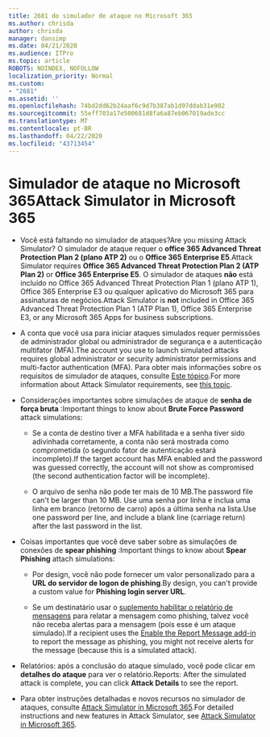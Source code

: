 ```yaml
---
title: 2681 do simulador de ataque no Microsoft 365
ms.author: chrisda
author: chrisda
manager: dansimp
ms.date: 04/21/2020
ms.audience: ITPro
ms.topic: article
ROBOTS: NOINDEX, NOFOLLOW
localization_priority: Normal
ms.custom:
- "2681"
ms.assetid: ''
ms.openlocfilehash: 74bd2dd62b24aaf6c9d7b387ab1d97ddab31e902
ms.sourcegitcommit: 55eff703a17e500681d8fa6a87eb067019ade3cc
ms.translationtype: MT
ms.contentlocale: pt-BR
ms.lasthandoff: 04/22/2020
ms.locfileid: "43713454"
---
```

# <a name="attack-simulator-in-microsoft-365"></a><span data-ttu-id="d47cc-102">Simulador de ataque no Microsoft 365</span><span class="sxs-lookup"><span data-stu-id="d47cc-102">Attack Simulator in Microsoft 365</span></span>

- <span data-ttu-id="d47cc-103">Você está faltando no simulador de ataques?</span><span class="sxs-lookup"><span data-stu-id="d47cc-103">Are you missing Attack Simulator?</span></span> <span data-ttu-id="d47cc-104">O simulador de ataque requer o **office 365 Advanced Threat Protection Plan 2 (plano ATP 2)** ou o **Office 365 Enterprise E5**.</span><span class="sxs-lookup"><span data-stu-id="d47cc-104">Attack Simulator requires **Office 365 Advanced Threat Protection Plan 2 (ATP Plan 2)** or **Office 365 Enterprise E5**.</span></span> <span data-ttu-id="d47cc-105">O simulador de ataques **não** está incluído no Office 365 Advanced Threat Protection Plan 1 (plano ATP 1), Office 365 Enterprise E3 ou qualquer aplicativo do Microsoft 365 para assinaturas de negócios.</span><span class="sxs-lookup"><span data-stu-id="d47cc-105">Attack Simulator is **not** included in Office 365 Advanced Threat Protection Plan 1 (ATP Plan 1), Office 365 Enterprise E3, or any Microsoft 365 Apps for business subscriptions.</span></span>

- <span data-ttu-id="d47cc-106">A conta que você usa para iniciar ataques simulados requer permissões de administrador global ou administrador de segurança e a autenticação multifator (MFA).</span><span class="sxs-lookup"><span data-stu-id="d47cc-106">The account you use to launch simulated attacks requires global administrator or security administrator permissions and multi-factor authentication (MFA).</span></span> <span data-ttu-id="d47cc-107">Para obter mais informações sobre os requisitos de simulador de ataques, consulte [Este tópico](https://docs.microsoft.com/office365/securitycompliance/attack-simulator#before-you-begin).</span><span class="sxs-lookup"><span data-stu-id="d47cc-107">For more information about Attack Simulator requirements, see [this topic](https://docs.microsoft.com/office365/securitycompliance/attack-simulator#before-you-begin).</span></span>

- <span data-ttu-id="d47cc-108">Considerações importantes sobre simulações de ataque de **senha de força bruta** :</span><span class="sxs-lookup"><span data-stu-id="d47cc-108">Important things to know about **Brute Force Password** attack simulations:</span></span>

  - <span data-ttu-id="d47cc-109">Se a conta de destino tiver a MFA habilitada e a senha tiver sido adivinhada corretamente, a conta não será mostrada como comprometida (o segundo fator de autenticação estará incompleto).</span><span class="sxs-lookup"><span data-stu-id="d47cc-109">If the target account has MFA enabled and the password was guessed correctly, the account will not show as compromised (the second authentication factor will be incomplete).</span></span>

  - <span data-ttu-id="d47cc-110">O arquivo de senha não pode ter mais de 10 MB.</span><span class="sxs-lookup"><span data-stu-id="d47cc-110">The password file can't be larger than 10 MB.</span></span> <span data-ttu-id="d47cc-111">Use uma senha por linha e inclua uma linha em branco (retorno de carro) após a última senha na lista.</span><span class="sxs-lookup"><span data-stu-id="d47cc-111">Use one password per line, and include a blank line (carriage return) after the last password in the list.</span></span>

- <span data-ttu-id="d47cc-112">Coisas importantes que você deve saber sobre as simulações de conexões de **spear phishing** :</span><span class="sxs-lookup"><span data-stu-id="d47cc-112">Important things to know about **Spear Phishing** attach simulations:</span></span>

  - <span data-ttu-id="d47cc-113">Por design, você não pode fornecer um valor personalizado para a **URL do servidor de logon de phishing**.</span><span class="sxs-lookup"><span data-stu-id="d47cc-113">By design, you can't provide a custom value for **Phishing login server URL**.</span></span>

  - <span data-ttu-id="d47cc-114">Se um destinatário usar o [suplemento habilitar o relatório de mensagens](https://docs.microsoft.com/microsoft-365/security/office-365-security/enable-the-report-message-add-in) para relatar a mensagem como phishing, talvez você não receba alertas para a mensagem (pois esse é um ataque simulado).</span><span class="sxs-lookup"><span data-stu-id="d47cc-114">If a recipient uses the [Enable the Report Message add-in](https://docs.microsoft.com/microsoft-365/security/office-365-security/enable-the-report-message-add-in) to report the message as phishing, you might not receive alerts for the message (because this is a simulated attack).</span></span>

- <span data-ttu-id="d47cc-115">Relatórios: após a conclusão do ataque simulado, você pode clicar em **detalhes do ataque** para ver o relatório.</span><span class="sxs-lookup"><span data-stu-id="d47cc-115">Reports: After the simulated attack is complete, you can click **Attack Details** to see the report.</span></span>

- <span data-ttu-id="d47cc-116">Para obter instruções detalhadas e novos recursos no simulador de ataques, consulte [Attack Simulator in Microsoft 365](https://docs.microsoft.com/microsoft-365/security/office-365-security/attack-simulator).</span><span class="sxs-lookup"><span data-stu-id="d47cc-116">For detailed instructions and new features in Attack Simulator, see [Attack Simulator in Microsoft 365](https://docs.microsoft.com/microsoft-365/security/office-365-security/attack-simulator).</span></span>
